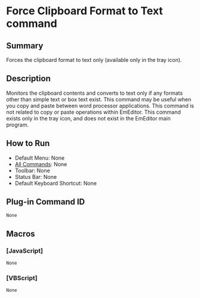 # Force Clipboard Format to Text command

## Summary

Forces the clipboard format to text only (available only in the tray icon).

## Description

Monitors the clipboard contents and converts to text only if any formats other than simple text or box text exist. This command may be useful when you copy and paste between word processor
applications. This command is not related to copy or paste operations within EmEditor. This command exists only in the tray icon, and does not exist in the EmEditor main program.

## How to Run

- Default Menu: None
- [All Commands](../tools/all_commands): None
- Toolbar: None
- Status Bar: None
- Default Keyboard Shortcut: None

## Plug-in Command ID

```
None```

## Macros

### \[JavaScript\]

```
None
```

### \[VBScript\]

```
None
```
